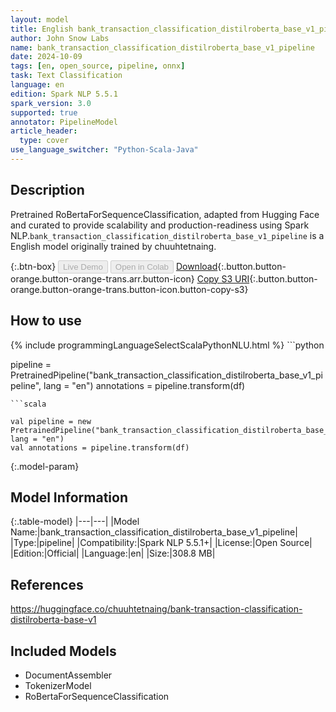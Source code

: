 ```yaml
---
layout: model
title: English bank_transaction_classification_distilroberta_base_v1_pipeline pipeline RoBertaForSequenceClassification from chuuhtetnaing
author: John Snow Labs
name: bank_transaction_classification_distilroberta_base_v1_pipeline
date: 2024-10-09
tags: [en, open_source, pipeline, onnx]
task: Text Classification
language: en
edition: Spark NLP 5.5.1
spark_version: 3.0
supported: true
annotator: PipelineModel
article_header:
  type: cover
use_language_switcher: "Python-Scala-Java"
---
```


## Description

Pretrained RoBertaForSequenceClassification, adapted from Hugging Face and curated to provide scalability and production-readiness using Spark NLP.`bank_transaction_classification_distilroberta_base_v1_pipeline` is a English model originally trained by chuuhtetnaing.

{:.btn-box}
<button class="button button-orange" disabled>Live Demo</button>
<button class="button button-orange" disabled>Open in Colab</button>
[Download](https://s3.amazonaws.com/auxdata.johnsnowlabs.com/public/models/bank_transaction_classification_distilroberta_base_v1_pipeline_en_5.5.1_3.0_1728468092576.zip){:.button.button-orange.button-orange-trans.arr.button-icon}
[Copy S3 URI](s3://auxdata.johnsnowlabs.com/public/models/bank_transaction_classification_distilroberta_base_v1_pipeline_en_5.5.1_3.0_1728468092576.zip){:.button.button-orange.button-orange-trans.button-icon.button-copy-s3}

## How to use



<div class="tabs-box" markdown="1">
{% include programmingLanguageSelectScalaPythonNLU.html %}
```python

pipeline = PretrainedPipeline("bank_transaction_classification_distilroberta_base_v1_pipeline", lang = "en")
annotations =  pipeline.transform(df)   

```
```scala

val pipeline = new PretrainedPipeline("bank_transaction_classification_distilroberta_base_v1_pipeline", lang = "en")
val annotations = pipeline.transform(df)

```
</div>

{:.model-param}
## Model Information

{:.table-model}
|---|---|
|Model Name:|bank_transaction_classification_distilroberta_base_v1_pipeline|
|Type:|pipeline|
|Compatibility:|Spark NLP 5.5.1+|
|License:|Open Source|
|Edition:|Official|
|Language:|en|
|Size:|308.8 MB|

## References

https://huggingface.co/chuuhtetnaing/bank-transaction-classification-distilroberta-base-v1

## Included Models

- DocumentAssembler
- TokenizerModel
- RoBertaForSequenceClassification